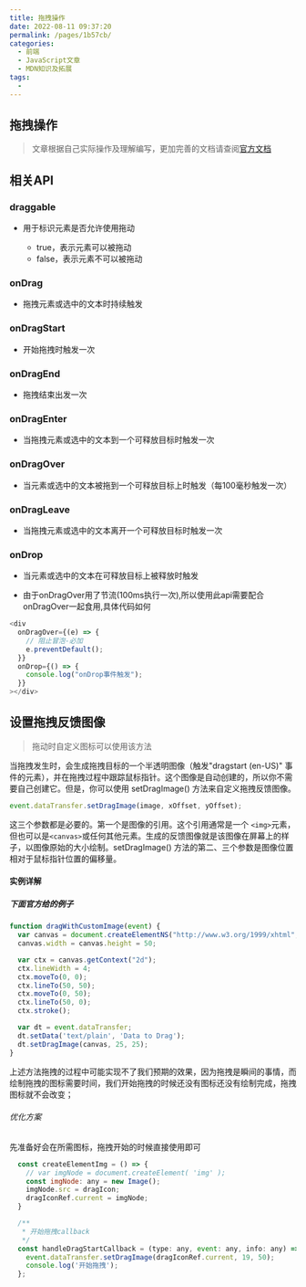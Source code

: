 ```yaml
---
title: 拖拽操作
date: 2022-08-11 09:37:20
permalink: /pages/1b57cb/
categories:
  - 前端
  - JavaScript文章
  - MDN知识及拓展
tags:
  - 
---
```


## 拖拽操作

> 文章根据自己实际操作及理解编写，更加完善的文档请查阅[官方文档](https://developer.mozilla.org/zh-CN/docs/Web/API/HTML_Drag_and_Drop_API/Drag_operations#drageffects)

## 相关API

### draggable

- 用于标识元素是否允许使用拖动

  - true，表示元素可以被拖动
  - false，表示元素不可以被拖动

### onDrag
 
- 拖拽元素或选中的文本时持续触发

### onDragStart

- 开始拖拽时触发一次

### onDragEnd

- 拖拽结束出发一次

### onDragEnter

- 当拖拽元素或选中的文本到一个可释放目标时触发一次

### onDragOver

- 当元素或选中的文本被拖到一个可释放目标上时触发（每100毫秒触发一次）

### onDragLeave

- 当拖拽元素或选中的文本离开一个可释放目标时触发一次

### onDrop

- 当元素或选中的文本在可释放目标上被释放时触发

- 由于onDragOver用了节流(100ms执行一次),所以使用此api需要配合onDragOver一起食用,具体代码如何

```js
<div
  onDragOver={(e) => {
    // 阻止冒泡-必加
    e.preventDefault();
  }}
  onDrop={() => {
    console.log("onDrop事件触发");
  }}
></div>
```

## 设置拖拽反馈图像

> 拖动时自定义图标可以使用该方法

当拖拽发生时，会生成拖拽目标的一个半透明图像（触发"dragstart (en-US)" 事件的元素），并在拖拽过程中跟踪鼠标指针。这个图像是自动创建的，所以你不需要自己创建它。但是，你可以使用 setDragImage() 方法来自定义拖拽反馈图像。

```js
event.dataTransfer.setDragImage(image, xOffset, yOffset);
```

这三个参数都是必要的。第一个是图像的引用。这个引用通常是一个 `<img>`元素，但也可以是`<canvas>`或任何其他元素。生成的反馈图像就是该图像在屏幕上的样子，以图像原始的大小绘制。setDragImage() 方法的第二、三个参数是图像位置相对于鼠标指针位置的偏移量。

#### 实例详解


##### 下面官方给的例子

```js
function dragWithCustomImage(event) {
  var canvas = document.createElementNS("http://www.w3.org/1999/xhtml","canvas");
  canvas.width = canvas.height = 50;

  var ctx = canvas.getContext("2d");
  ctx.lineWidth = 4;
  ctx.moveTo(0, 0);
  ctx.lineTo(50, 50);
  ctx.moveTo(0, 50);
  ctx.lineTo(50, 0);
  ctx.stroke();

  var dt = event.dataTransfer;
  dt.setData('text/plain', 'Data to Drag');
  dt.setDragImage(canvas, 25, 25);
}
```

上述方法拖拽的过程中可能实现不了我们预期的效果，因为拖拽是瞬间的事情，而绘制拖拽的图标需要时间，我们开始拖拽的时候还没有图标还没有绘制完成，拖拽图标就不会改变；

###### 优化方案

先准备好会在所需图标，拖拽开始的时候直接使用即可
```js
  const createElementImg = () => {
    // var imgNode = document.createElement( 'img' );
    const imgNode: any = new Image();
    imgNode.src = dragIcon;
    dragIconRef.current = imgNode;
  }

  /**
   * 开始拖拽callback
   */
  const handleDragStartCallback = (type: any, event: any, info: any) => {
    event.dataTransfer.setDragImage(dragIconRef.current, 19, 50);
    console.log('开始拖拽');
  };
```